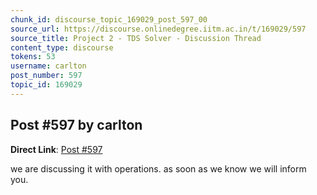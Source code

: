 ```yaml
---
chunk_id: discourse_topic_169029_post_597_00
source_url: https://discourse.onlinedegree.iitm.ac.in/t/169029/597
source_title: Project 2 - TDS Solver - Discussion Thread
content_type: discourse
tokens: 53
username: carlton
post_number: 597
topic_id: 169029
---
```


## Post #597 by carlton

**Direct Link**: [Post #597](https://discourse.onlinedegree.iitm.ac.in/t/169029/597)

we are discussing it with operations. as soon as we know we will inform you.
